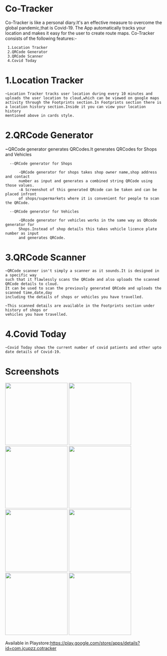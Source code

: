 # Co-Tracker

Co-Tracker is like a personal diary.It's an effective measure to overcome the global pandemic,that is Covid-19.
The App automatically tracks your location and makes it easy for the user to create route maps. 
Co-Tracker consists of the following features:-

     1.Location Tracker
     2.QRCode Generator
     3.QRCode Scanner
     4.Covid Today
    
 # 1.Location Tracker
  
    ~Location Tracker tracks user location during every 10 minutes and 
    uploads the user location to cloud,which can be viewed on google maps
    activity through the Footprints section.In Footprints section there is 
    a location history section.Inside it you can view your location history 
    mentioned above in cards style.

<!-------------------------------------------------------------------------------------------------------------------->  

 # 2.QRCode Generator 

  ~QRCode generator generates QRCodes.It generates QRCodes for Shops and Vehicles
  
      --QRCode generator for Shops
          
          -QRCode generator for shops takes shop owner name,shop address and contact 
          number as input and generates a combined string QRCode using those values.
          -A Screenshot of this generated QRcode can be taken and can be placed infront 
          of shops/supermarkets where it is convenient for people to scan the QRCode.
      
      --QRCode generator for Vehicles
          
          -QRcode generator for vehicles works in the same way as QRcode generator for 
          Shops.Instead of shop details this takes vehicle licence plate number as input 
          and generates QRCode.

<!--------------------------------------------------------------------------------------------------------------------->

 # 3.QRCode Scanner
  
    ~QRCode scanner isn't simply a scanner as it sounds.It is designed in a specific way 
    such that it flawlessly scans the QRCode and also uploads the scanned QRCode details to cloud.
    It can be used to scan the previously generated QRCode and uploads the scanned time,date,day
    including the details of shops or vehicles you have travelled.
    
    ~This scanned details are available in the Footprints section under history of shops or 
    vehicles you have travelled.

<!--------------------------------------------------------------------------------------------------------------------->

# 4.Covid Today

    ~Covid Today shows the current number of covid patients and other upto date details of Covid-19.
  
<!--------------------------------------------------------------------------------------------------------------------->
# Screenshots

<p float="left">
  <img src="assets/Screenshots/1.jpg" width="200" />
  <img src="assets/Screenshots/2.jpg" width="200" />
  <img src="assets/Screenshots/3.jpg" width="200" />
  <img src="assets/Screenshots/4.jpg" width="200" />
  <img src="assets/Screenshots/5.jpg" width="200" />
  <img src="assets/Screenshots/6.jpg" width="200" />
  <img src="assets/Screenshots/7.jpg" width="200" />
  <img src="assets/Screenshots/8.jpg" width="200" />
</p>

Available in Playstore:https://play.google.com/store/apps/details?id=com.jcupzz.cotracker
